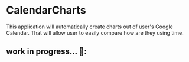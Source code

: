 # CalendarCharts
This application will automatically create charts out of user's Google Calendar.
That will allow user to easily compare how are they using time.


## work in progress... :wrench::
